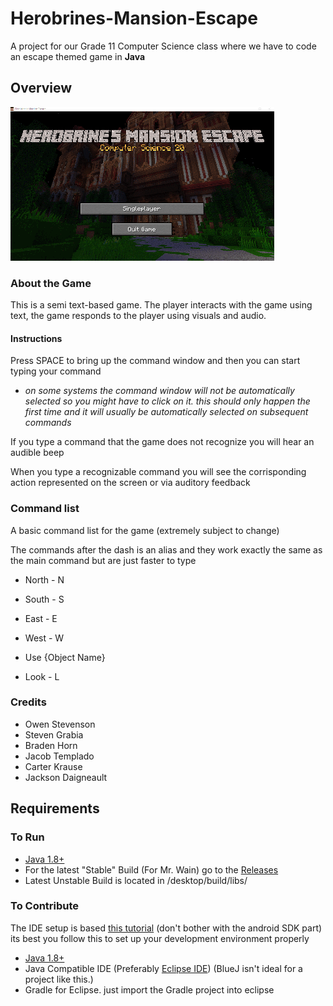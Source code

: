 # Herobrines-Mansion-Escape

A project for our Grade 11 Computer Science class where we have to code an escape themed game in **Java**

## Overview

![main menu](core/assets/screenshots/lowresMainMenu.png)

### About the Game

This is a semi text-based game. The player interacts with the game using text, the game responds to the player using visuals and audio.

#### Instructions

Press SPACE to bring up the command window and then you can start typing your command

- *on some systems the command window will not be automatically selected so you might have to click on it. this should only happen the first time and it will usually be automatically selected on subsequent commands*

If you type a command that the game does not recognize you will hear an audible beep

When you type a recognizable command you will see the corrisponding action represented on the screen or via auditory feedback

### Command list

A basic command list for the game (extremely subject to change)

The commands after the dash is an alias and they work exactly the same as the main command but are just faster to type

- North - N
- South - S
- East - E
- West - W

- Use {Object Name}
- Look - L

### Credits

- Owen Stevenson
- Steven Grabia
- Braden Horn
- Jacob Templado
- Carter Krause
- Jackson Daigneault

## Requirements

### To Run

- [Java 1.8+](https://www.java.com/)
- For the latest "Stable" Build (For Mr. Wain) go to the [Releases](https://github.com/oboat9/Herobrines-Mansion-Escape/releases)
- Latest Unstable Build is located in /desktop/build/libs/

### To Contribute

The IDE setup is based [this tutorial](https://youtu.be/YCGmXVCvogY?list=PLrnO5Pu2zAHKAIjRtTLAXtZKMSA6JWnmf) (don't bother with the android SDK part) its best you follow this to set up your development environment properly

- [Java 1.8+](https://www.java.com/)
- Java Compatible IDE (Preferably [Eclipse IDE](eclipse.org/downloads/packages/installer)) (BlueJ isn't ideal for a project like this.)
- Gradle for Eclipse. just import the Gradle project into eclipse

